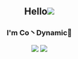 <div align="center" font-size="48px"><h2>
  <strong>Hello</strong><img src="https://i0.hdslb.com/bfs/garb/item/522cfc3b4ace5ec899909e4de28fd9b3b0b22059.png@48w_48h.webp"></img>
</h2></div>
<div align="center"><h3>
  <strong>I'm Co丶Dynamic🥰</strong>
</h3></div>
<div align="center">
  <img src="http://github-readme-streak-stats.herokuapp.com?user=contionability&theme=light&background=FFFFFF"></img>
  <img src="https://github-readme-stats.vercel.app/api/top-langs/?username=contionability"></img>
</div>
